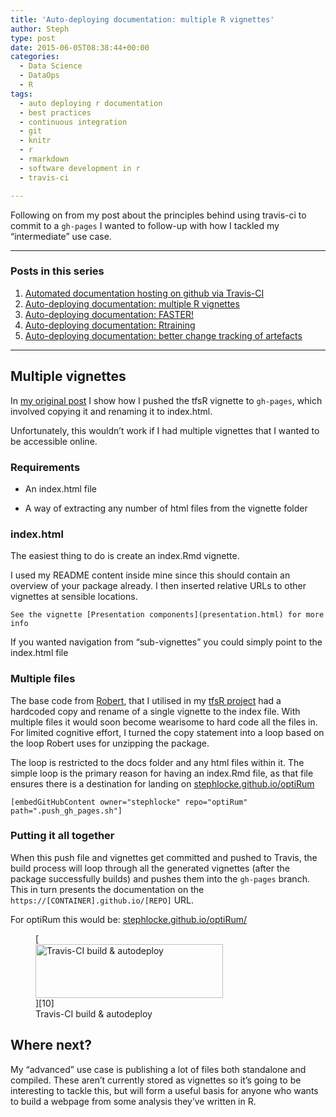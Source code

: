 ```yaml
---
title: 'Auto-deploying documentation: multiple R vignettes'
author: Steph
type: post
date: 2015-06-05T08:38:44+00:00
categories:
  - Data Science
  - DataOps
  - R
tags:
  - auto deploying r documentation
  - best practices
  - continuous integration
  - git
  - knitr
  - r
  - rmarkdown
  - software development in r
  - travis-ci

---
```

Following on from my post about the principles behind using travis-ci to commit to a `gh-pages` I wanted to follow-up with how I tackled my &#8220;intermediate&#8221; use case.

* * *

### Posts in this series

  1. [Automated documentation hosting on github via Travis-CI][1]
  2. [Auto-deploying documentation: multiple R vignettes][2]
  3. [Auto-deploying documentation: FASTER!][3]
  4. [Auto-deploying documentation: Rtraining][4]
  5. [Auto-deploying documentation: better change tracking of artefacts][5]

* * *

## Multiple vignettes

In [my original post][1] I show how I pushed the tfsR vignette to `gh-pages`, which involved copying it and renaming it to index.html.

Unfortunately, this wouldn&#8217;t work if I had multiple vignettes that I wanted to be accessible online.

### Requirements

  * An index.html file
  * A way of extracting any number of html files from the vignette folder
  
    <!--more-->

### index.html

The easiest thing to do is create an index.Rmd vignette.

I used my README content inside mine since this should contain an overview of your package already. I then inserted relative URLs to other vignettes at sensible locations.

    See the vignette [Presentation components](presentation.html) for more info
    

If you wanted navigation from &#8220;sub-vignettes&#8221; you could simply point to the index.html file

### Multiple files

The base code from [Robert][6], that I utilised in my [tfsR project][7] had a hardcoded copy and rename of a single vignette to the index file. With multiple files it would soon become wearisome to hard code all the files in. For limited cognitive effort, I turned the copy statement into a loop based on the loop Robert uses for unzipping the package.

The loop is restricted to the docs folder and any html files within it. The simple loop is the primary reason for having an index.Rmd file, as that file ensures there is a destination for landing on [stephlocke.github.io/optiRum][8]

    [embedGitHubContent owner="stephlocke" repo="optiRum" path=".push_gh_pages.sh"]
    

### Putting it all together

When this push file and vignettes get committed and pushed to Travis, the build process will loop through all the generated vignettes (after the package successfully builds) and pushes them into the `gh-pages` branch. This in turn presents the documentation on the `https://[CONTAINER].github.io/[REPO]` URL.

For optiRum this would be: [stephlocke.github.io/optiRum/][9]
  
<figure id="attachment_61364" style="width: 300px" class="wp-caption alignnone">[<img src="http://res.cloudinary.com/lockedata/image/upload/h_86,w_300/v1499851041/2015-06-05-09_33_06-stephlocke_optiRum-Travis-CI_rmnpmy.png" alt="Travis-CI build & autodeploy" width="300" height="86" class="size-medium wp-image-61364" />][10]<figcaption class="wp-caption-text">Travis-CI build & autodeploy</figcaption></figure>

## Where next?

My &#8220;advanced&#8221; use case is publishing a lot of files both standalone and compiled. These aren&#8217;t currently stored as vignettes so it&#8217;s going to be interesting to tackle this, but will form a useful basis for anyone who wants to build a webpage from some analysis they&#8217;ve written in R.

 [1]: https://itsalocke.com/automated-documentation-hosting-on-github-via-travis-ci/
 [2]: https://itsalocke.com/auto-deploying-documentation-multiple-r-vignettes/
 [3]: https://itsalocke.com/auto-deploying-documentation-faster/
 [4]: https://itsalocke.com/auto-deploying-documentation-rtraining/
 [5]: https://itsalocke.com/auto-deploying-documentation-better-change-tracking-artefacts/
 [6]: http://rmflight.github.io/posts/2014/11/travis_ci_gh_pages.html
 [7]: https://github.com/stephlocke/tfsR
 [8]: http://stephlocke.github.io/optiRum
 [9]: http://stephlocke.github.io/optiRum/
 [10]: http://res.cloudinary.com/lockedata/image/upload/v1499851041/2015-06-05-09_33_06-stephlocke_optiRum-Travis-CI_rmnpmy.png